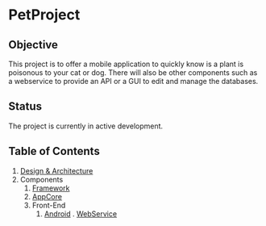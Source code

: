 # PetProject

## Objective
This project is to offer a mobile application to quickly know is a plant is poisonous to your cat or dog. There will also be other components such as a webservice to provide an API or a GUI to edit and manage the databases.

## Status
The project is currently in active development.

## Table of Contents

1. [Design & Architecture](/DESIGN.md)
2. Components
	1. [Framework](/framework/)
	2. [AppCore](/appcore/)
	3. Front-End
		1. [Android](/app/)
		. [WebService](/webservice/)